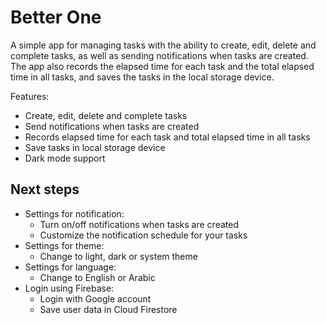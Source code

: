 # Better One

A simple app for managing tasks with the ability to create, edit, delete and complete tasks, as well as sending notifications when tasks are created. The app also records the elapsed time for each task and the total elapsed time in all tasks, and saves the tasks in the local storage device.

Features:

* Create, edit, delete and complete tasks
* Send notifications when tasks are created
* Records elapsed time for each task and total elapsed time in all tasks
* Save tasks in local storage device
* Dark mode support

## Next steps

* Settings for notification:
  * Turn on/off notifications when tasks are created
  * Customize the notification schedule for your tasks
* Settings for theme:
  * Change to light, dark or system theme
* Settings for language:
  * Change to English or Arabic
* Login using Firebase:
  * Login with Google account
  * Save user data in Cloud Firestore
